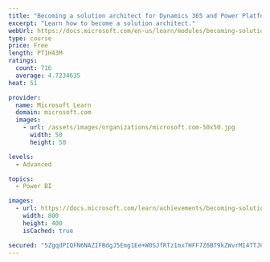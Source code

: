 ```yaml
---
title: "Becoming a solution architect for Dynamics 365 and Power Platform"
excerpt: "Learn how to become a solution architect."
webUrl: https://docs.microsoft.com/en-us/learn/modules/becoming-solution-architect/
type: course
price: Free
length: PT1H43M
ratings:
  count: 716
  average: 4.7234635
heat: 51

provider:
  name: Microsoft Learn
  domain: microsoft.com
  images:
    - url: /assets/images/organizations/microsoft.com-50x50.jpg
      width: 50
      height: 50

levels:
  - Advanced

topics:
  - Power BI

images:
  - url: https://docs.microsoft.com/learn/achievements/becoming-solution-architect-social.png
    width: 800
    height: 400
    isCached: true

secured: "5ZgqdPIQFN6NAZIFBdgJ5Emg1Ee+W0SJfRTz1mx7HFF7Z6BT9kZWvrMI4TTJCLH4w3/zooCcjowR+XjN9jqV2lY+2nlnk+uZZoAwkmvbhNUPTc584yZ465FCzCH5FEMtPWrWuwEthSpCEkUDC6mg/OX7m2onjsUlUVBDFOZ3oXsmaF31SKY18NLC8r9L6PsLtaacwoJlCaD4EEAeJ4vNOjFDGgOAXeQUlZb27Tt8yzT1FEgUUR78iN9WBzIoAyFoEbbxePJGCFDvppjTl0EuTPsYYBDn2nlZVtpj6TFoIdcNAz4EuzxcB/WUlSF/BsnKSxIn0aeY6+ZaL0bIYmPVd6ZgbZIGfmygauMlhnUOtW4nEI1DNF5wutrX85xNWGWQx4tu2djtFBZsuxFjDmP+D2vKoA2bzaOlbmEh1ElrwLY=;tsw+Uy370irKj/h0aN7xIA=="
---
```


